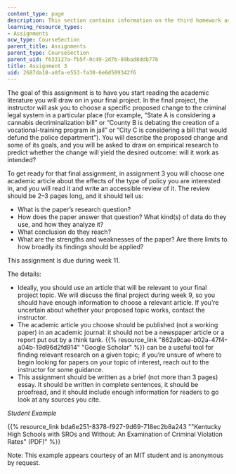```yaml
---
content_type: page
description: This section contains information on the third homework assignment.
learning_resource_types:
- Assignments
ocw_type: CourseSection
parent_title: Assignments
parent_type: CourseSection
parent_uid: f633127a-fb5f-0c49-2d7b-89bad8ddb77b
title: Assignment 3
uid: 2687da18-a8fa-e553-fa30-6e6d509342f6
---
```


The goal of this assignment is to have you start reading the academic literature you will draw on in your final project. In the final project, the instructor will ask you to choose a specific proposed change to the criminal legal system in a particular place (for example, “State A is considering a cannabis decriminalization bill” or “County B is debating the creation of a vocational-training program in jail” or “City C is considering a bill that would defund the police department”). You will describe the proposed change and some of its goals, and you will be asked to draw on empirical research to predict whether the change will yield the desired outcome: will it work as intended? 

To get ready for that final assignment, in assignment 3 you will choose one academic article about the effects of the type of policy you are interested in, and you will read it and write an accessible review of it. The review should be 2–3 pages long, and it should tell us:

*   What is the paper’s research question?
*   How does the paper answer that question? What kind(s) of data do they use, and how they analyze it?
*   What conclusion do they reach?
*   What are the strengths and weaknesses of the paper? Are there limits to how broadly its findings should be applied?

This assignment is due during week 11.

The details:

*   Ideally, you should use an article that will be relevant to your final project topic. We will discuss the final project during week 9, so you should have enough information to choose a relevant article. If you’re uncertain about whether your proposed topic works, contact the instructor.
*   The academic article you choose should be published (not a working paper) in an academic journal: it should not be a newspaper article or a report put out by a think tank. {{% resource_link "862a9cae-b02a-47f4-a04b-19d96d2fd914" "Google Scholar" %}} can be a useful tool for finding relevant research on a given topic; if you’re unsure of where to begin looking for papers on your topic of interest, reach out to the instructor for some guidance.
*   This assignment should be written as a brief (not more than 3 pages) essay. It should be written in complete sentences, it should be proofread, and it should include enough information for readers to go look at any sources you cite.

_Student Example_

{{% resource_link bda6e251-8378-f927-9d69-718ec2b8a243 "\"Kentucky High Schools with SROs and Without: An Examination of Criminal Violation Rates\" (PDF)" %}}

Note: This example appears courtesy of an MIT student and is anonymous by request.